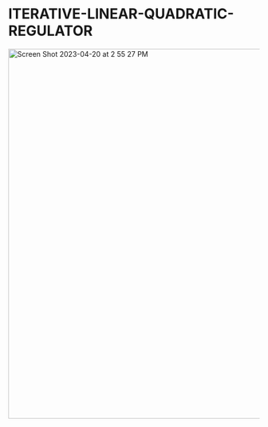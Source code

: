 # ITERATIVE-LINEAR-QUADRATIC-REGULATOR

<img width="740" alt="Screen Shot 2023-04-20 at 2 55 27 PM" src="https://user-images.githubusercontent.com/57395643/233461460-d5d6979d-f2b3-46bb-a50a-991636da4e42.png">
